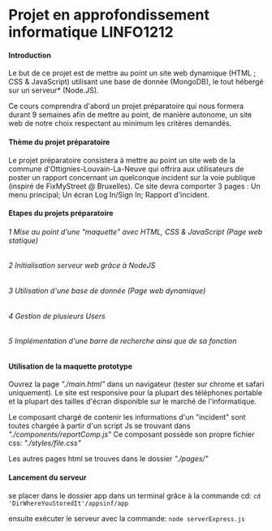 # Projet en approfondissement informatique LINFO1212

#### Introduction

Le but de ce projet est de mettre au point un site web dynamique (HTML ; CSS & JavaScript) 
utilisant une base de donnée (MongoDB), le tout hébergé sur un serveur* (Node.JS). 

Ce cours comprendra d'abord un projet préparatoire qui nous formera durant 9 semaines afin 
de mettre au point, de manière autonome, un site web de notre choix respectant au minimum 
les critères demandés. 

#### Thème du projet préparatoire

Le projet préparatoire consistera à mettre au point un site web de la commune 
d'Ottignies-Louvain-La-Neuve qui offrira aux utilisateurs de poster un rapport concernant
 un quelconque incident sur la voie publique (inspiré de FixMyStreet @ Bruxelles). 
 Ce site devra comporter 3 pages : Un menu principal; Un écran Log In/Sign In; 
 Rapport d'incident.

#### Etapes du projets préparatoire

###### 1 Mise au point d'une "maquette" avec HTML, CSS & JavaScript  (Page web statique)
###### 2 Initialisation serveur web grâce à NodeJS
###### 3 Utilisation d'une base de donnée    (Page web dynamique)
###### 4 Gestion de plusieurs Users
###### 5 Implémentation d'une barre de recherche ainsi que de sa fonction

#### Utilisation de la maquette prototype
Ouvrez la page *"./main.html"* dans un navigateur (tester sur chrome et safari uniquement).
Le site est responsive pour la plupart des téléphones portable et la plupart des tailles 
d'écran disponible sur le marché de l'informatique.

Le composant chargé de contenir les informations d'un "incident" sont toutes chargée à partir 
d'un script Js se trouvant dans *"./components/reportComp.js"*
Ce composant possède son propre fichier css: *"./styles/file.css"*

Les autres pages html se trouves dans le dossier *"./pages/"*

#### Lancement du serveur
se placer dans le dossier app dans un terminal grâce à la commande cd:
    `cd 'DirWhereYouStoredIt'/appsinf/app`
    
ensuite exécuter le serveur avec la commande:
    `node serverExpress.js`
